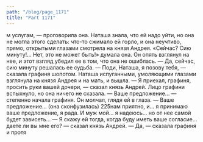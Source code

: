 ```yaml
---
path: "/blog/page_1171"
title: "Part 1171"
---
```


м услугам, — проговорила она.
Наташа знала, что ей надо уйти, но она не могла этого сделать: что-то сжимало ей горло, и она неучтиво, прямо, открытыми глазами смотрела на князя Андрея.
«Сейчас? Сию минуту!... Нет, это не может быть!» думала она.
Он опять взглянул на нее, и этот взгляд убедил ее в том, что она не ошиблась. — Да, сейчас, сию минуту решалась ее судьба.
— Поди, Наташа, я позову тебя, — сказала графиня шопотом.
Наташа испуганными, умоляющими глазами взглянула на князя Андрея и на мать, и вышла.
— Я приехал, графиня, просить руки вашей дочери, — сказал князь Андрей.
Лицо графини вспыхнуло, но она ничего не сказала.
— Ваше предложение... — степенно начала графиня. Он молчал, глядя ей в глаза. — Ваше предложение... (она сконфузилась) 225нам приятно, и... я принимаю ваше предложение, я рада. И муж мой... я надеюсь... но от нее самой будет зависеть...
— Я скажу ей тогда, когда буду иметь ваше согласие... даете ли вы мне его? — сказал князь Андрей.
— Да, — сказала графиня и протя
